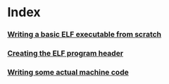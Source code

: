 # Index
### [Writing a basic ELF executable from scratch](Writing_A_Basic_Elf_Executable_From_Scratch.md)
### [Creating the ELF program header](Creating_The_Elf_Program_Header.md)
### [Writing some actual machine code](Writing_Some_Actual_Machine_Code.md)
